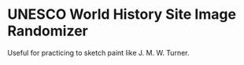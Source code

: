 # UNESCO World History Site Image Randomizer

Useful for practicing to sketch paint like J. M. W. Turner.

